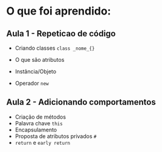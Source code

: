 # O que foi aprendido:

## Aula 1 - Repeticao de código

* Criando classes `class _nome_{}`

* O que são atributos

* Instância/Objeto

* Operador `new`

## Aula 2 - Adicionando comportamentos 

* Criação de métodos
* Palavra chave `this`
* Encapsulamento
* Proposta de atributos privados `#`
* `return` e `early return`